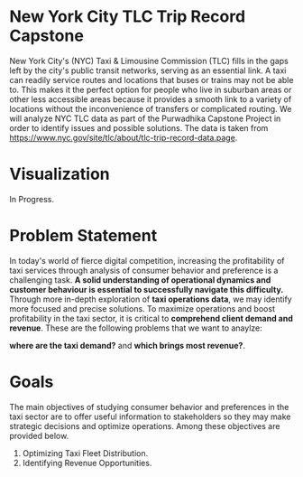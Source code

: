 # New York City TLC Trip Record Capstone
New York City's (NYC) Taxi & Limousine Commission (TLC) fills in the gaps left by the city's public transit networks, serving as an essential link. A taxi can readily service routes and locations that buses or trains may not be able to. This makes it the perfect option for people who live in suburban areas or other less accessible areas because it provides a smooth link to a variety of locations without the inconvenience of transfers or complicated routing. We will analyze NYC TLC data as part of the Purwadhika Capstone Project in order to identify issues and possible solutions. The data is taken from https://www.nyc.gov/site/tlc/about/tlc-trip-record-data.page.

# Visualization
In Progress.

# Problem Statement
In today's world of fierce digital competition, increasing the profitability of taxi services through analysis of consumer behavior and preference is a challenging task. **A solid understanding of operational dynamics and customer behaviour is essential to successfully navigate this difficulty.** Through more in-depth exploration of **taxi operations data**, we may identify more focused and precise solutions. To maximize operations and boost profitability in the taxi sector, it is critical to **comprehend client demand and revenue**. These are the following problems that we want to anaylze:

**where are the taxi demand?** and **which brings most revenue?**.

# Goals
The main objectives of studying consumer behavior and preferences in the taxi sector are to offer useful information to stakeholders so they may make strategic decisions and optimize operations. Among these objectives are provided below.
1. Optimizing Taxi Fleet Distribution.
2. Identifying Revenue Opportunities.






